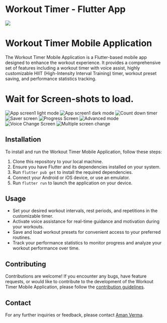 
# Workout Timer - Flutter App

![](https://github.com/amanvermanbd11111/Advanced-Workout-timer.git)

# Workout Timer Mobile Application

The Workout Timer Mobile Application is a Flutter-based mobile app designed to enhance the workout experience. It provides a comprehensive set of features including a workout timer with voice assist, highly customizable HIIT (High-Intensity Interval Training) timer, workout preset saving, and performance statistics tracking.

# Wait for Screen-shots to load. 

![App screen1 light mode](./assets/images/1.png)
![App screen1 dark mode](./assets/images/2.png)
![Count down timer](./assets/images/3.png)
![Saver screen](./assets/images/4.png)
![Progress Screen](./assets/images/5.png)
![Advanced mode](./assets/images/6.png)
![Voice Change Screen](./assets/images/7.png)
![Multiple screen change ](./assets/images/8.png)


## Installation

To install and run the Workout Timer Mobile Application, follow these steps:

1. Clone this repository to your local machine.
2. Ensure you have Flutter and its dependencies installed on your system.
3. Run `flutter pub get` to install the required dependencies.
4. Connect your Android or iOS device, or use an emulator.
5. Run `flutter run` to launch the application on your device.

## Usage

- Set your desired workout intervals, rest periods, and repetitions in the customizable timer.
- Activate voice assistance for real-time guidance and motivation during your workouts.
- Save and load workout presets for convenient access to your preferred routines.
- Track your performance statistics to monitor progress and analyze your workout performance over time.

## Contributing

Contributions are welcome! If you encounter any bugs, have feature requests, or would like to contribute to the development of the Workout Timer Mobile Application, please follow the [contribution guidelines](CONTRIBUTING.md).



## Contact

For any further inquiries or feedback, please contact [Aman Verma](mailto:amanvermanbd11111@gmail.com).




